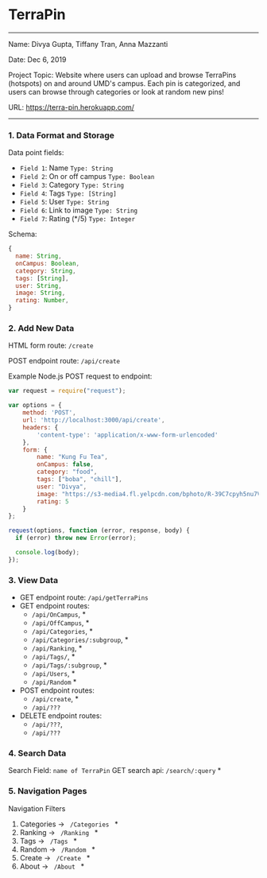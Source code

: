 
# TerraPin

---

Name: Divya Gupta, Tiffany Tran, Anna Mazzanti

Date: Dec 6, 2019

Project Topic: Website where users can upload and browse TerraPins (hotspots) on and around UMD's campus. Each pin is categorized, and users can browse through categories or look at random new pins!

URL: https://terra-pin.herokuapp.com/

---


### 1. Data Format and Storage

Data point fields:
- `Field 1`: Name                `Type: String`
- `Field 2`: On or off campus    `Type: Boolean`
- `Field 3`: Category            `Type: String`
- `Field 4`: Tags                `Type: [String]`
- `Field 5`: User                `Type: String`
- `Field 6`: Link to image       `Type: String`
- `Field 7`: Rating (*/5)        `Type: Integer`

Schema: 
```javascript
{
  name: String,
  onCampus: Boolean,
  category: String,
  tags: [String],
  user: String,
  image: String,
  rating: Number,
}
```

### 2. Add New Data

HTML form route: `/create`

POST endpoint route: `/api/create`

Example Node.js POST request to endpoint: 
```javascript
var request = require("request");

var options = { 
    method: 'POST',
    url: 'http://localhost:3000/api/create',
    headers: { 
        'content-type': 'application/x-www-form-urlencoded' 
    },
    form: { 
        name: "Kung Fu Tea",
        onCampus: false,
        category: "food",
        tags: ["boba", "chill"],
        user: "Divya",
        image: "https://s3-media4.fl.yelpcdn.com/bphoto/R-39C7cpyh5nu7VK-pDdiQ/o.jpg",
        rating: 5
    } 
};

request(options, function (error, response, body) {
  if (error) throw new Error(error);

  console.log(body);
});
```

### 3. View Data

* GET endpoint route: `/api/getTerraPins`
* GET endpoint routes: 
   - `/api/OnCampus`, *
   - `/api/OffCampus`, *
   - `/api/Categories`, *
   - `/api/Categories/:subgroup`, *
   - `/api/Ranking`, *
   - `/api/Tags/`, *
   - `/api/Tags/:subgroup`, *
   - `/api/Users`, *
   - `/api/Random` *
* POST endpoint routes:
   - `/api/create`, *
   - `/api/???`
* DELETE endpoint routes:
   - `/api/???`,
   - `/api/???`

### 4. Search Data

Search Field: `name of TerraPin`
GET search api: `/search/:query` *

### 5. Navigation Pages

Navigation Filters
1. Categories -> `  /Categories  ` *
2. Ranking -> `  /Ranking  ` *
3. Tags -> `  /Tags  ` *
4. Random -> `  /Random  ` *
5. Create -> `  /Create  ` *
6. About -> `  /About  ` *
